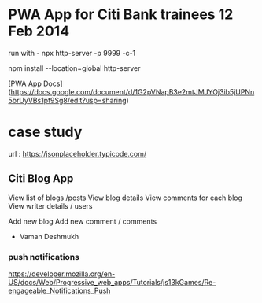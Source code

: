 
# PWA App for Citi Bank trainees 12 Feb 2014 

run with - 
npx http-server -p 9999 -c-1

npm install --location=global http-server 


[PWA App Docs]
(https://docs.google.com/document/d/1G2pVNapB3e2mtJMJYOj3ib5jUPNn5brUyVBs1pt9Sg8/edit?usp=sharing)


# case study 

url : https://jsonplaceholder.typicode.com/ 

## Citi Blog App 

View list of blogs /posts 
View blog details 
View comments for each blog 
View writer details / users 

Add new blog
Add new comment  / comments 

- Vaman Deshmukh 



### push notifications 

https://developer.mozilla.org/en-US/docs/Web/Progressive_web_apps/Tutorials/js13kGames/Re-engageable_Notifications_Push

